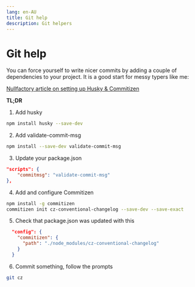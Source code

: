 ```yaml
---
lang: en-AU
title: Git help
description: Git helpers
---
```


# Git help

You can force yourself to write nicer commits by adding a couple of dependencies to your project.
It is a good start for messy typers like me:

[Nullfactory article on setting up Husky & Commitizen](http://www.nullfactory.net/2017/04/enforce-commit-message-standards-and-generate-changelogs-via-git/)

**TL;DR**

1. Add husky

```bash
npm install husky --save-dev
```

2. Add validate-commit-msg

```bash
npm install --save-dev validate-commit-msg
```

3. Update your package.json

```json
"scripts": {
    "commitmsg": "validate-commit-msg"
},
```

4. Add and configure Commitizen

```bash
npm install -g commitizen
commitizen init cz-conventional-changelog --save-dev --save-exact
```

5. Check that package.json was updated with this

```json
  "config": {
    "commitizen": {
      "path": "./node_modules/cz-conventional-changelog"
    }
  }
```

6. Commit something, follow the prompts

```bash
git cz
```
